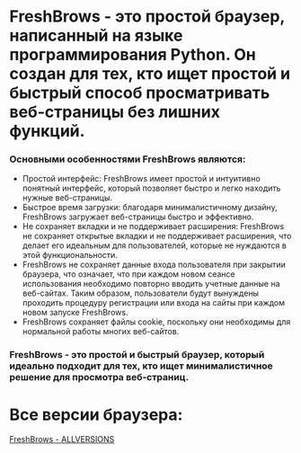 # FreshBrows - это простой браузер, написанный на языке программирования Python. Он создан для тех, кто ищет простой и быстрый способ просматривать веб-страницы без лишних функций.

### Основными особенностями FreshBrows являются:

- Простой интерфейс: FreshBrows имеет простой и интуитивно понятный интерфейс, который позволяет быстро и легко находить нужные веб-страницы.
- Быстрое время загрузки: благодаря минималистичному дизайну, FreshBrows загружает веб-страницы быстро и эффективно.
- Не сохраняет вкладки и не поддерживает расширения: FreshBrows не сохраняет открытые вкладки и не поддерживает расширения, что делает его идеальным для пользователей, которые не нуждаются в этой функциональности.
- FreshBrows не сохраняет данные входа пользователя при закрытии браузера, что означает, что при каждом новом сеансе использования необходимо повторно вводить учетные данные на веб-сайтах. Таким образом, пользователи будут вынуждены проходить процедуру регистрации или входа на сайты при каждом новом запуске FreshBrows.
- FreshBrows сохраняет файлы cookie, поскольку они необходимы для нормальной работы многих веб-сайтов.

### FreshBrows - это простой и быстрый браузер, который идеально подходит для тех, кто ищет минималистичное решение для просмотра веб-страниц.

# Все версии браузера:
[FreshBrows - ALLVERSIONS](https://github.com/FreshLend/FreshBrows/releases/tag/ALL_VERSIONS)
